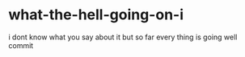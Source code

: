 # what-the-hell-going-on-i 
i dont know what you say about it but so far every thing is going well
commit

